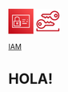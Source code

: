 <p align="left">
  <img src="IAM.png" width="50" height="50">
  <img src="LongTermSecCred.png" width="50" height="50"></p>

[IAM](https://boto3.amazonaws.com/v1/documentation/api/latest/reference/services/iam.html#user)

# HOLA!

